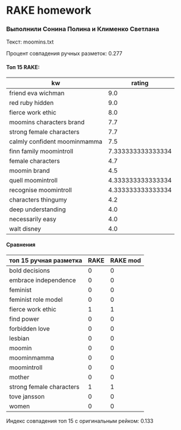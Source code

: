 # RAKE homework
### Выполнили Сонина Полина и Клименко Светлана

Текст: moomins.txt

Процент совпадения ручных разметок: 0.277

#### Топ 15 RAKE:

kw | rating
-- | ------
friend eva wichman  |  9.0
red ruby hidden  |  9.0
fierce work ethic  |  8.0
moomins characters brand  |  7.7
strong female characters  |  7.7
calmly confident moominmamma  |  7.5
finn family moomintroll  |  7.333333333333334
female characters  |  4.7
moomin brand  |  4.5
quell moomintroll  |  4.333333333333334
recognise moomintroll  |  4.333333333333334
characters thingumy  |  4.2
deep understanding  |  4.0
necessarily easy  |  4.0
walt disney  |  4.0

#### Сравнения

топ 15 ручная разметка | RAKE | RAKE mod
---------------------- | ---- | --------
bold decisions | 0 | 0
embrace independence | 0 | 0
feminist | 0 | 0
feminist role model | 0 | 0
fierce work ethic | 1 | 1
find power | 0 | 0
forbidden love | 0 | 0
lesbian | 0 | 0
moomin | 0 | 0
moominmamma | 0 | 0
moomintroll | 0 | 0
mother | 0 | 0
strong female characters | 1 | 1
tove jansson | 0 | 0
women | 0 | 0


Индекс совпадения топ 15 с оригинальным рейком: 0.133

